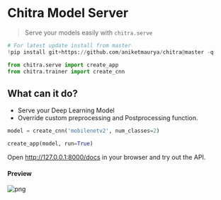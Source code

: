 # Chitra Model Server

> Serve your models easily with `chitra.serve`

```python
# For latest update install from master
!pip install git+https://github.com/aniketmaurya/chitra@master -q
```

```python
from chitra.serve import create_app
from chitra.trainer import create_cnn

```

## What can it do?

- Serve your Deep Learning Model
- Override custom preprocessing and Postprocessing function.

```python
model = create_cnn('mobilenetv2', num_classes=2)

create_app(model, run=True)
```

Open http://127.0.0.1:8000/docs in your browser and try out the API.

#### Preview
![png](preview.png)